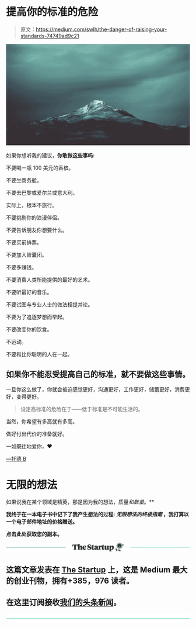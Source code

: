 # 提高你的标准的危险

> 原文：<https://medium.com/swlh/the-danger-of-raising-your-standards-74749ad9c21>

![](img/bb09bcfe7c0de425aff850811e1daa2a.png)

如果你想听我的建议，**你敢做这些事吗:**

不要喝一瓶 100 美元的香槟。

不要坐商务舱。

不要去巴黎或爱尔兰或意大利。

实际上，根本不旅行。

不要挑剔你的浪漫伴侣。

不要告诉朋友你想要什么。

不要买前排票。

不要加入智囊团。

不要多赚钱。

不要消费人类所能提供的最好的艺术。

不要听最好的音乐。

不要试图与专业人士的做法相提并论。

不要为了追逐梦想而早起。

不要改变你的饮食。

不运动。

不要和比你聪明的人在一起。

## **如果你不能忍受提高自己的标准，就不要做这些事情。**

一旦你这么做了，你就会被迫感觉更好，沟通更好，工作更好，储蓄更好，消费更好，变得更好。

> 设定高标准的危险在于——低于标准是不可能生活的。

当然，你希望有多高就有多高。

做好付出代价的准备就好。

一如既往地爱你，❤

[—托德 B](http://toddbrison.com/blog)

# 无限的想法

如果说我在某个领域是精英，那是因为我的想法，质量*和数量*。**

**我终于在一本电子书中记下了我产生想法的过程: ***无限想法的终极指南*** ，我打算以一个电子邮件地址的价格赠送。**

**点击此处获取您的副本。**

**[![](img/308a8d84fb9b2fab43d66c117fcc4bb4.png)](https://medium.com/swlh)**

## **这篇文章发表在 [The Startup](https://medium.com/swlh) 上，这是 Medium 最大的创业刊物，拥有+385，976 读者。**

## **在这里订阅接收[我们的头条新闻](http://growthsupply.com/the-startup-newsletter/)。**

**[![](img/b0164736ea17a63403e660de5dedf91a.png)](https://medium.com/swlh)**